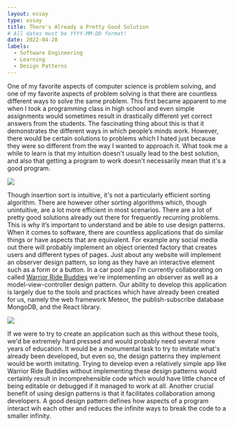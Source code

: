 ```yaml
---
layout: essay
type: essay
title: There's Already a Pretty Good Solution
# All dates must be YYYY-MM-DD format!
date: 2022-04-28
labels:
  - Software Engineering
  - Learning
  - Design Patterns
---
```


One of my favorite aspects of computer science is problem solving, and one of my favorite aspects of problem solving is that there are countless different ways to solve the same problem. This first became apparent to me when I took a programming class in high school and even simple assignments would sometimes result in drastically different yet correct answers from the students. The fascinating thing about this is that it demonstrates the different ways in which people’s minds work. However, there would be certain solutions to problems which I hated just because they were so different from the way I wanted to approach it. What took me a while to learn is that my intuition doesn't usually lead to the best solution, and also that getting a program to work doesn't necessarily mean that it's a good program.

<img class="ui image" src="{{ site.baseurl }}/images/exit-ramp.jpg">

Though insertion sort is intuitive, it's not a particularly efficient sorting algorithm. There are however other sorting algorithms which, though unintuitive, are a lot more efficient in most scenarios. There are a lot of pretty good solutions already out there for frequently recurring problems. This is why it’s important to understand and be able to use design patterns. When it comes to software, there are countless applications that do similar things or have aspects that are equivalent. For example any social media out there will probably implement an object oriented factory that creates users and different types of pages. Just about any website will implement an observer design pattern, so long as they have an interactive element such as a form or a button. In a car pool app I'm currently collaborating on called <a href="https://warrior-ride-buddies.github.io/">Warrior Ride Buddies</a> we're implementing an observer as well as a model-view-controller design pattern. Our ability to develop this application is largely due to the tools and practices which have already been created for us, namely the web framework Meteor, the publish-subscribe database MongoDB, and the React library.

<img class="ui image" src="{{ site.baseurl }}/images/spaghetti.jpg">

If we were to try to create an application such as this without these tools, we'd be extremely hard pressed and would probably need several more years of education. It would be a monumental task to try to imitate what's already been developed, but even so, the design patterns they implement would be worth imitating. Trying to develop even a relatively simple app like Warrior Ride Buddies without implementing these design patterns would certainly result in incomprehensible code which would have little chance of being editable or debugged if it managed to work at all. Another crucial benefit of using design patterns is that it facilitates collaboration among developers. A good design pattern defines how aspects of a program interact wih each other and reduces the infinite ways to break the code to a smaller infinity.


